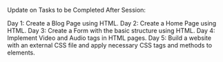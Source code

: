 Update on Tasks to be Completed After Session:

Day 1: Create a Blog Page using HTML.
Day 2: Create a Home Page using HTML.
Day 3: Create a Form with the basic structure using HTML.
Day 4: Implement Video and Audio tags in HTML pages.
Day 5: Build a website with an external CSS file and apply necessary CSS tags and methods to elements.